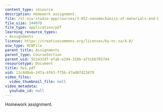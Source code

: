 ```yaml
---
content_type: resource
description: Homework assignment.
file: /ol-ocw-studio-app/courses/3-052-nanomechanics-of-materials-and-biomaterials-spring-2007/11c4d0ab247a4f63f75647ad6fd23479_hw1.pdf
file_size: 344078
file_type: application/pdf
learning_resource_types:
- Assignments
license: https://creativecommons.org/licenses/by-nc-sa/4.0/
ocw_type: OCWFile
parent_title: Assignments
parent_type: CourseSection
parent_uid: 922432df-afab-e294-318b-a73cbb705744
resourcetype: Document
title: hw1.pdf
uid: 11c4d0ab-247a-4f63-f756-47ad6fd23479
video_files:
  video_thumbnail_file: null
video_metadata:
  youtube_id: null
---
```

Homework assignment.